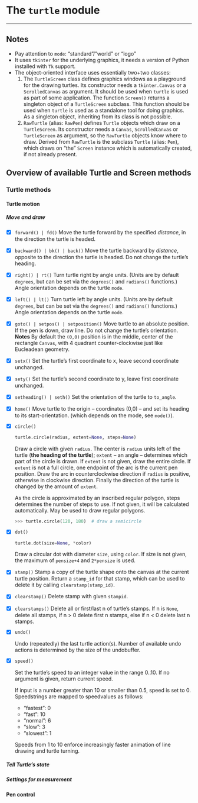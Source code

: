 # The `turtle` module

---
## Notes
- Pay attention to `mode`: “standard”/”world” or “logo”
- It uses `tkinter` for the underlying graphics, it needs a version of Python installed with `Tk` support.
- The object-oriented interface uses essentially two+two classes:
    1. The `TurtleScreen` class defines graphics windows as a playground for the drawing turtles. Its constructor needs a `tkinter.Canvas` or a `ScrolledCanvas` as argument. It should be used when `turtle` is used as part of some application.
    The function `Screen()` returns a singleton object of a `TurtleScreen` subclass. This function should be used when `turtle` is used as a standalone tool for doing graphics. As a singleton object, inheriting from its class is not possible.
    2. `RawTurtle` (alias: `RawPen`) defines `Turtle` objects which draw on a `TurtleScreen`. Its constructor needs a `Canvas`, `ScrolledCanvas` or `TurtleScreen` as argument, so the `RawTurtle` objects know where to draw. 
    Derived from `RawTurtle` is the subclass `Turtle` (alias: `Pen`), which draws on “the” `Screen` instance which is automatically created, if not already present.

## Overview of available Turtle and Screen methods
### Turtle methods
#### Turtle motion
##### Move and draw
- [x] `forward() | fd()`
    Move the turtle forward by the specified *distance*, in the direction the turtle is headed.
- [x] `backward() | bk() | back()`
    Move the turtle backward by *distance*, opposite to the direction the turtle is headed. Do not change the turtle’s heading.
- [x] `right() | rt()`
    Turn turtle right by angle units. (Units are by default `degrees`, but can be set via the `degrees()` and `radians()` functions.) Angle orientation depends on the turtle `mode`.
- [x] `left() | lt()`
    Turn turtle left by angle units. (Units are by default `degrees`, but can be set via the `degrees()` and `radians()` functions.) Angle orientation depends on the turtle `mode`.
- [x] `goto() | setpos() | setposition()`
    Move turtle to an absolute position. If the pen is down, draw line. Do not change the turtle’s orientation.
    **Notes** By default the `(0,0)` position is in the middle, center of the rectangle `Canvas`, with 4 quadrant counter-clockwise just like Eucleadean geometry.
- [x] `setx()`
    Set the turtle’s first coordinate to x, leave second coordinate unchanged.
- [x] `sety()`
    Set the turtle’s second coordinate to y, leave first coordinate unchanged.
- [x] `setheading() | seth()`
    Set the orientation of the turtle to `to_angle`.
- [x] `home()`
    Move turtle to the origin – coordinates (0,0) – and set its heading to its start-orientation. (which depends on the mode, see `mode()`).
- [x] `circle()`
    ```python
    turtle.circle(radius, extent=None, steps=None)
    ```
    Draw a circle with given `radius`. The center is `radius` units left of the turtle (**the heading of the turtle**); `extent` – an angle – determines which part of the circle is drawn. If `extent` is not given, draw the entire circle. If `extent` is not a full circle, one endpoint of the arc is the current pen position. Draw the arc in counterclockwise direction if `radius` is positive, otherwise in clockwise direction. Finally the direction of the turtle is changed by the amount of `extent`.

    As the circle is approximated by an inscribed regular polygon, steps determines the number of steps to use. If not given, it will be calculated automatically. May be used to draw regular polygons.
    ```python
    >>> turtle.circle(120, 180)  # draw a semicircle
    ```
- [x] `dot()`
    ```python
    turtle.dot(size=None, *color)
    ```
    Draw a circular dot with diameter `size`, using `color`. If size is not given, the maximum of `pensize+4` and `2*pensize` is used.
- [x] `stamp()`
    Stamp a copy of the turtle shape onto the canvas at the current turtle position. Return a `stamp_id` for that stamp, which can be used to delete it by calling `clearstamp(stamp_id)`.
- [x] `clearstamp()`
    Delete stamp with given `stampid`.
- [x] `clearstamps()`
    Delete all or first/last n of turtle’s stamps. If n is `None`, delete all stamps, if n > 0 delete first n stamps, else if n < 0 delete last n stamps.
- [x] `undo()`

    Undo (repeatedly) the last turtle action(s). Number of available undo actions is determined by the size of the undobuffer.
- [x] `speed()`

    Set the turtle’s speed to an integer value in the range 0..10. If no argument is given, return current speed.

    If input is a number greater than 10 or smaller than 0.5, speed is set to 0. Speedstrings are mapped to speedvalues as follows:

    - “fastest”: 0
    - “fast”: 10
    - “normal”: 6
    - “slow”: 3
    - “slowest”: 1

    Speeds from 1 to 10 enforce increasingly faster animation of line drawing and turtle turning.
##### Tell Turtle’s state
##### Settings for measurement


#### Pen control
